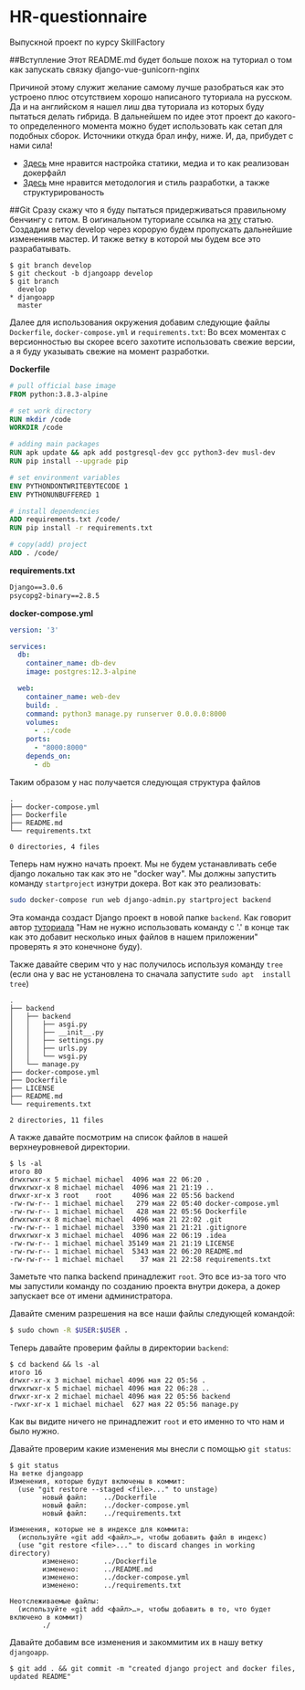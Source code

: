 # HR-questionnaire
Выпускной проект по курсу SkillFactory

##Вступление
Этот README.md будет больше похож на туториал о том как запускать связку django-vue-gunicorn-nginx

Причиной этому служит желание самому лучше разобраться как это устроено плюс отсутствием хорошо написаного туториала на русском. Да и на английском я нашел лиш два туториала из которых буду пытаться делать гибрида.
В дальнейшем по идее этот проект до какого-то определенного момента можно будет использовать как сетап для подобных сборок.
Источники откуда брал инфу, ниже. И, да, прибудет с нами сила!

 - [Здесь](https://testdriven.io/blog/dockerizing-django-with-postgres-gunicorn-and-nginx/) мне нравится настройка cтатики, медиа и то как реализован докерфайл
 - [Здесь](https://gitlab.com/briancaffey/docker-nginx-django-vue-architecture/-/blob/master/documentation/README.md) мне нравится методология и стиль разработки, а также структурированость
  

##Git
Сразу скажу что я буду пытаться придерживаться правильному бенчингу с гитом. В оигинальном туториале ссылка на [эту](https://nvie.com/posts/a-successful-git-branching-model/) статью. 
Создадим ветку develop через корорую будем пропускать дальнейшие измененияв мастер. И также ветку в которой мы будем все это разрабатывать.
```
$ git branch develop
$ git checkout -b djangoapp develop
$ git branch
  develop
* djangoapp
  master
```


Далее для использования окружения добавим следующие файлы `Dockerfile`, `docker-compose.yml` и `requirements.txt`:
Во всех моментах с версионностью вы скорее всего захотите использовать свежие версии, а я буду указывать свежие на момент разработки.

**Dockerfile**

```Dockerfile
# pull official base image
FROM python:3.8.3-alpine

# set work directory
RUN mkdir /code
WORKDIR /code

# adding main packages
RUN apk update && apk add postgresql-dev gcc python3-dev musl-dev
RUN pip install --upgrade pip

# set environment variables
ENV PYTHONDONTWRITEBYTECODE 1
ENV PYTHONUNBUFFERED 1

# install dependencies
ADD requirements.txt /code/
RUN pip install -r requirements.txt

# copy(add) project
ADD . /code/
```
**requirements.txt**

```requirements.txt
Django==3.0.6
psycopg2-binary==2.8.5
```

**docker-compose.yml**

```yaml
version: '3'

services:
  db:
    container_name: db-dev
    image: postgres:12.3-alpine

  web:
    container_name: web-dev
    build: .
    command: python3 manage.py runserver 0.0.0.0:8000
    volumes:
      - .:/code
    ports:
      - "8000:8000"
    depends_on:
      - db
```

Таким образом у нас получается следующая структура файлов

```
.
├── docker-compose.yml
├── Dockerfile
├── README.md
└── requirements.txt

0 directories, 4 files
```

Теперь нам нужно начать проект. Мы не будем устанавливать себе django локально так как это не "docker way". Мы должны запустить команду `startproject` изнутри докера. Вот как это реализовать:
```bash
sudo docker-compose run web django-admin.py startproject backend
```
 
Эта команда создаст Django проект в новой папке `backend`. Как говорит автор [туториала](https://gitlab.com/briancaffey/docker-nginx-django-vue-architecture/-/blob/master/documentation/README.md) "Нам не нужно использовать команду с '.' в конце так как это добавит несколько иных файлов в нашем приложении" проверять я это конечноне буду).

Также давайте сверим что у нас получилось используя команду `tree` (если она у вас не установлена то сначала запустите `sudo apt  install tree`)

```
.
├── backend
│   ├── backend
│   │   ├── asgi.py
│   │   ├── __init__.py
│   │   ├── settings.py
│   │   ├── urls.py
│   │   └── wsgi.py
│   └── manage.py
├── docker-compose.yml
├── Dockerfile
├── LICENSE
├── README.md
└── requirements.txt

2 directories, 11 files

```
А также давайте посмотрим на список файлов в нашей верхнеуровневой директории.
```
$ ls -al
итого 80
drwxrwxr-x 5 michael michael  4096 мая 22 06:20 .
drwxrwxr-x 8 michael michael  4096 мая 21 21:19 ..
drwxr-xr-x 3 root    root     4096 мая 22 05:56 backend
-rw-rw-r-- 1 michael michael   279 мая 22 05:40 docker-compose.yml
-rw-rw-r-- 1 michael michael   428 мая 22 05:56 Dockerfile
drwxrwxr-x 8 michael michael  4096 мая 21 22:02 .git
-rw-rw-r-- 1 michael michael  3390 мая 21 21:21 .gitignore
drwxrwxr-x 3 michael michael  4096 мая 22 06:19 .idea
-rw-rw-r-- 1 michael michael 35149 мая 21 21:19 LICENSE
-rw-rw-r-- 1 michael michael  5343 мая 22 06:20 README.md
-rw-rw-r-- 1 michael michael    37 мая 21 22:58 requirements.txt
```

Заметьте что папка backend принадлежит `root`. Это все из-за того что мы запустили команду по созданию проекта внутри докера, а докер запускает все от имени администратора.

Давайте сменим разрешения на все наши файлы следующей командой:
```bash
$ sudo chown -R $USER:$USER .
```
Теперь давайте проверим файлы в директории `backend`:
```
$ cd backend && ls -al
итого 16
drwxr-xr-x 3 michael michael 4096 мая 22 05:56 .
drwxrwxr-x 5 michael michael 4096 мая 22 06:28 ..
drwxr-xr-x 2 michael michael 4096 мая 22 05:56 backend
-rwxr-xr-x 1 michael michael  627 мая 22 05:56 manage.py
```
Как вы видите ничего не принадлежит `root` и ето именно то что нам и было нужно.

Давайте проверим какие изменения мы внесли с помощью `git status`:
```
$ git status
На ветке djangoapp
Изменения, которые будут включены в коммит:
  (use "git restore --staged <file>..." to unstage)
        новый файл:    ../Dockerfile
        новый файл:    ../docker-compose.yml
        новый файл:    ../requirements.txt

Изменения, которые не в индексе для коммита:
  (используйте «git add <файл>…», чтобы добавить файл в индекс)
  (use "git restore <file>..." to discard changes in working directory)
        изменено:      ../Dockerfile
        изменено:      ../README.md
        изменено:      ../docker-compose.yml
        изменено:      ../requirements.txt

Неотслеживаемые файлы:
  (используйте «git add <файл>…», чтобы добавить в то, что будет включено в коммит)
        ./
```

Давайте добавим все изменения и закоммитим их в нашу ветку `djangoapp`.

```
$ git add . && git commit -m "created django project and docker files, updated README"
```

